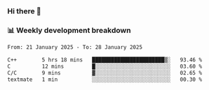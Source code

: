 ### Hi there 👋

### 📊 Weekly development breakdown
<!--START_SECTION:waka-->

```txt
From: 21 January 2025 - To: 28 January 2025

C++        5 hrs 18 mins   ███████████████████████▒░   93.46 %
C          12 mins         █░░░░░░░░░░░░░░░░░░░░░░░░   03.60 %
C/C        9 mins          ▓░░░░░░░░░░░░░░░░░░░░░░░░   02.65 %
textmate   1 min           ░░░░░░░░░░░░░░░░░░░░░░░░░   00.30 %
```

<!--END_SECTION:waka-->
